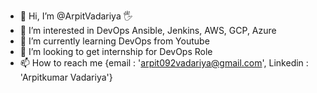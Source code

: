 - 👋 Hi, I’m @ArpitVadariya 🖐
- 👀 I’m interested in DevOps Ansible, Jenkins, AWS, GCP, Azure
- 🌱 I’m currently learning DevOps from Youtube
- 💞️ I’m looking to get internship for DevOps Role
- 📫 How to reach me {email : 'arpit092vadariya@gmail.com', Linkedin : 'Arpitkumar Vadariya'}

<!---
ArpitVadariya/ArpitVadariya is a ✨ special ✨ repository because its `README.md` (this file) appears on your GitHub profile.
You can click the Preview link to take a look at your changes.
--->
